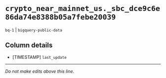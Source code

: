 # `crypto_near_mainnet_us._sbc_dce9c6e86da74e8388b05a7febe20039`
`bq-1` | `bigquery-public-data`

## Column details
* [TIMESTAMP] `last_update`

-------------------------------------------------------------------------------
*Do not make edits above this line.*

